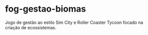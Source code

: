 # fog-gestao-biomas
Jogo de gestão ao estilo Sim City e Roller Coaster Tycoon focado na criação de ecossistemas. 
